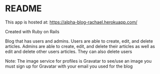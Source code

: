 # README

This app is hosted at: https://alpha-blog-rachael.herokuapp.com/

Created with Ruby on Rails

Blog that has users and admins. Users are able to create, edit, and delete articles. Admins are able to create, edit, and delete their articles as well as edit and delete other users articles. They can also delete users

Note: The image service for profiles is Gravatar to see/use an image you must sign up for Gravatar with your email you used for the blog

